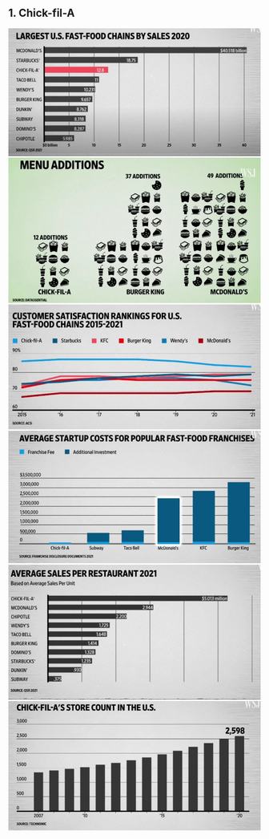 ## 1. Chick-fil-A

<img src="../Img/The Business Strategies Behind Costco, Starbucks, Chick-fil-A and More_1.jpg">

<img src="../Img/The Business Strategies Behind Costco, Starbucks, Chick-fil-A and More_2.jpg">

<img src="../Img/The Business Strategies Behind Costco, Starbucks, Chick-fil-A and More_3.jpg">

<img src="../Img/The Business Strategies Behind Costco, Starbucks, Chick-fil-A and More_4.jpg">

<img src="../Img/The Business Strategies Behind Costco, Starbucks, Chick-fil-A and More_5.jpg">

<img src="../Img/The Business Strategies Behind Costco, Starbucks, Chick-fil-A and More_6.jpg">

